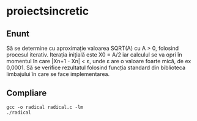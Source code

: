 # proiectsincretic

## Enunt
Să se determine cu aproximație valoarea SQRT(A) cu A > 0, folosind procesul iterativ. Iterația inițială este X0 = A/2 iar calculul se va opri în momentul în care |Xn+1 - Xn| < ε,
unde ε are o valoare foarte mică, de ex 0,0001. Să se verifice rezultatul folosind funcția standard din biblioteca limbajului în care se face implementarea.

## Compliare 
```
gcc -o radical radical.c -lm
./radical
```
